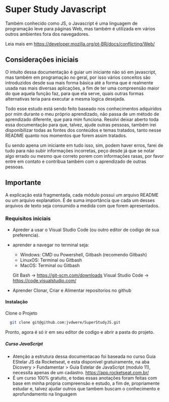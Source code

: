 # Super Study Javascript

  Também conhecido como JS, o Javascript é uma linguagem de programação leve para páginas Web, mas também é utilizada em vários outros ambientes fora dos navegadores.

   Leia mais em <https://developer.mozilla.org/pt-BR/docs/conflicting/Web/>

## Considerações iniciais

O intuito dessa documentação é guiar um iniciante não só em javascript, mas também em programação no geral, por isso vários conceitos são introduzidos desde sua mais forma básica até a forma que é realmente usada nas mais diversas aplicações, a fim de ter uma compreensão maior do que aquela função faz, para que ela serve, quais outras formas alternativas teria para executar a mesma logica desejada.

Todo esse estudo está sendo feito baseado nos conhecimentos adquiridos por mim durante o meu próprio aprendizado, não passa de um método de aprendizado diferente, que para mim funciona. Resolvi deixar aberto toda essa documentação para que, talvez, ajude outras pessoas, também irei disponibilizar todas as fontes dos conteúdos e temas tratados, tanto nesse README quanto nos momentos que forem assim tratados.

Eu sendo apena um iniciante em tudo isso, sim, podem haver erros, farei de tudo para não subir informações incorretas, peço desde já que se notar algo errado ou mesmo que correto porem com informações rasas, por favor entre em contato e contribua também com o aprendizado de outras pessoas.

## Importante

 A explicação está fragmentada, cada módulo possui um arquivo README ou um arquivo explanation. É de suma importância que cada um desses arquivos de texto seja consumido a medida com que forem apresentados.

### Requisitos iniciais

* Apreder a usar o Visual Studio Code (ou outro editor de codigo de sua preferencia).
* aprender a navegar no terminal seja:
  * Windows: CMD ou Powershell, Gitbash (recomendo Gitbash)
  * LinuxOS: Terminal ou Gitbash
  * MacOS: Terminal ou Gitbash

  Git Bash -> <https://git-scm.com/downloads>
  Visual Studio Code -> <https://code.visualstudio.com/>
* Aprender Clonar, Criar e Alimentar repositorios no github

#### Instalação

Clone o Projeto

```bash
  git clone git@github.com:jvdwere/SuperStudyJS.git
```

 Pronto, agora é só ir em seu editor de codigo e abrir a pasta do projeto.

##### Curso JavaScript

* Atenção a estrutura dessa documentacao foi baseada no curso Guia EStelar JS da Rocketseat, e esta disponivel gratuiramente, na aba Dicovery > Fundamentar > Guia Estelar de JavaScript (modulo 11), necessita apenas de um cadastro.
    <https://app.rocketseat.com.br/>
* É um curso 100% gratuito, e todas essas anotações foram feitas com base em minha própria compreensão e estudo, a fim de, propriamente estudar e, talvez ajudar outros que tambem buscam o conhecimento e aprofundamento na linguagem
